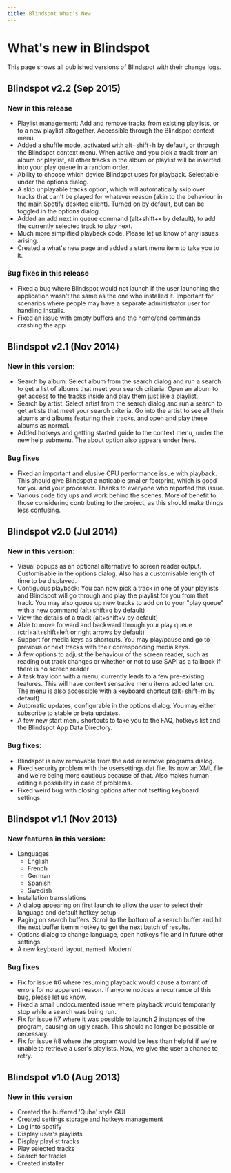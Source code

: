 ```yaml
---
title: Blindspot What's New
---
```


# What's new in Blindspot

This page shows all published versions of Blindspot with their change logs.

## Blindspot v2.2 (Sep 2015)

### New in this release
* Playlist management: Add and remove tracks from existing playlists, or to a new playlist altogether. Accessible through the Blindspot context menu.
* Added a shuffle mode, activated with alt+shift+h by default, or through the Blindspot context menu. When active and you pick a track from an album or playlist, all other tracks in the album or playlist will be inserted into your play queue in a random order. 
* Ability to choose which device Blindspot uses for playback. Selectable under the options dialog.
* A skip unplayable tracks option, which will automatically skip over tracks that can't be played for whatever reason (akin to the behaviour in the main Spotify desktop client). Turned on by default, but can be toggled in the options dialog. 
* Added an add next in queue command (alt+shift+x by default), to add the currently selected track to play next.
* Much more simplified playback code. Please let us know of any issues arising.
* Created a what's new page and added a start menu item to take you to it.

### Bug fixes in this release
* Fixed a bug where Blindspot would not launch if the user launching the application wasn't the same as the one who installed it. Important for scenarios where people may have a separate administrator user for handling installs.
* Fixed an issue with empty buffers and the home/end commands crashing the app

## Blindspot v2.1 (Nov 2014)

### New in this version:
* Search by album: Select album from the search dialog and run a search to get a list of albums that meet your search criteria. Open an album to get access to the tracks inside and play them just like a playlist.
* Search by artist: Select artist from the search dialog and run a search to get artists that meet your search criteria. Go into the artist to see all their albums and albums featuring their tracks, and open and play these albums as normal.
* Added hotkeys and getting started guide to the context menu, under the new help submenu. The about option also appears under here.

### Bug fixes
* Fixed an important and elusive CPU performance issue with playback. This should give Blindspot a noticable smaller footprint, which is good for you and your processor. Thanks to everyone who reported this issue. 
* Various code tidy ups and work behind the scenes. More of benefit to those considering contributing to the project, as this should make things less confusing.

## Blindspot v2.0 (Jul 2014)

### New in this version:
* Visual popups as an optional alternative to screen reader output. Customisable in the options dialog. Also has a customisable length of time to be displayed.
* Contiguous playback: You can now pick a track in one of your playlists and Blindspot will go through and play the playlist for you from that track. You may also queue up new tracks to add on to your "play queue" with a new command (alt+shift+q by default)
* View the details of a track (alt+shift+v by default)
* Able to move forward and backward through your play queue (ctrl+alt+shift+left or right arrows by default)
* Support for media keys as shortcuts. You may play/pause and go to previous or next tracks with their corresponding media keys.
* A few options to adjust the behaviour of the screen reader, such as reading out track changes or whether or not to use SAPI as a fallback if there is no screen reader
* A task tray icon with a menu, currently leads to a few pre-existing features. This will have context sensative menu items added later on. The menu is also accessible with a keyboard shortcut (alt+shift+m by default)
* Automatic updates, configurable in the options dialog. You may either subscribe to stable or beta updates.
* A few new start menu shortcuts to take you to the FAQ, hotkeys list and the Blindspot App Data Directory.

### Bug fixes: 
* Blindspot is now removable from the add or remove programs dialog. 
* Fixed security problem with the usersettings.dat file. Its now an XML file and we're being more cautious because of that. Also makes human editing a possibility in case of problems. 
* Fixed weird bug with closing options after not tsetting keyboard settings.

## Blindspot v1.1 (Nov 2013)

### New features in this version:
* Languages 
	* English
	* French
	* German
	* Spanish
	* Swedish
* Installation transslations
* A dialog appearing on first launch to allow the user to select their language and default hotkey setup
* Paging on search buffers. Scroll to the bottom of a search buffer and hit the next buffer itemm hotkey to get the next batch of results. 
* Options dialog to change language, open hotkeys file and in future other settings.
* A new keyboard layout, named 'Modern'

### Bug fixes
* Fix for issue #6 where resuming playback would cause a torrant of errors for no apparent reason. If anyone notices a recurrance of this bug, please let us know.
* Fixed a small undocumented issue where playback would temporarily stop while a search was being run.
* Fix for issue #7 where it was possible to launch 2 instances of the program, causing an ugly crash. This should no longer be possible or necessary.
* Fix for issue #8 where the program would be less than helpful if we're unable to retrieve a user's playlists. Now, we give the user a chance to retry.

## Blindspot v1.0 (Aug 2013)

### New in this version
* Created the buffered 'Qube' style GUI
* Created settings storage and hotkeys management
* Log into spotify
* Display user's playlists
* Display playlist tracks
* Play selected tracks
* Search for tracks
* Created installer